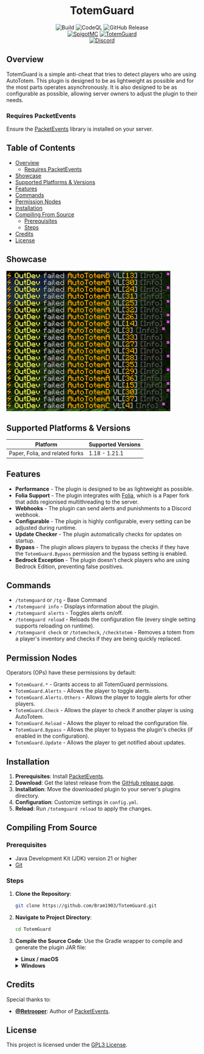 <div align="center">
  <h1>TotemGuard</h1>
  <img alt="Build" src="https://github.com/Bram1903/TotemGuard/actions/workflows/gradle.yml/badge.svg">
  <img alt="CodeQL" src="https://github.com/Bram1903/TotemGuard/actions/workflows/codeql.yml/badge.svg">
  <img alt="GitHub Release" src="https://img.shields.io/github/release/Bram1903/TotemGuard.svg">
  <br>
  <a href="https://www.spigotmc.org/resources/totemguard.119385/"><img alt="SpigotMC" src="https://img.shields.io/badge/-SpigotMC-blue?style=for-the-badge&logo=SpigotMC"></a>
  <a href="https://modrinth.com/plugin/totemguard"><img alt="TotemGuard" src="https://img.shields.io/badge/-Modrinth-green?style=for-the-badge&logo=Modrinth"></a>
  <br>
  <a href="https://discord.deathmotion.com"><img alt="Discord" src="https://img.shields.io/badge/-Discord-5865F2?style=for-the-badge&logo=discord&logoColor=white"></a>
</div>

## Overview

TotemGuard is a simple anti-cheat that tries to detect players who are using AutoTotem.
This plugin is designed to be as lightweight as possible and for the most parts operates asynchronously.
It is also designed to be as configurable as possible, allowing server owners to adjust the plugin to their needs.

### Requires PacketEvents

Ensure the [PacketEvents](https://modrinth.com/plugin/packetevents) library is installed on your server.

## Table of Contents

- [Overview](#overview)
    - [Requires PacketEvents](#requires-packetevents)
- [Showcase](#showcase)
- [Supported Platforms & Versions](#supported-platforms--versions)
- [Features](#features)
- [Commands](#commands)
- [Permission Nodes](#permission-nodes)
- [Installation](#installation)
- [Compiling From Source](#compiling-from-source)
    - [Prerequisites](#prerequisites)
    - [Steps](#steps)
- [Credits](#credits)
- [License](#license)

## Showcase

![Demo](docs/showcase/showcase.png)

## Supported Platforms & Versions

| Platform                        | Supported Versions |
|---------------------------------|--------------------|
| Paper, Folia, and related forks | 1.18 - 1.21.1      |

## Features

- **Performance** - The plugin is designed to be as lightweight as possible.
- **Folia Support** - The plugin integrates with [Folia](https://papermc.io/software/folia), which is a Paper fork that
  adds regionised multithreading to the server.
- **Webhooks** - The plugin can send alerts and punishments to a Discord webhook.
- **Configurable** - The plugin is highly configurable, every setting can be adjusted during runtime.
- **Update Checker** - The plugin automatically checks for updates on startup.
- **Bypass** - The plugin allows players to bypass the checks if they have the `TotemGuard.Bypass` permission and the
  bypass setting is enabled.
- **Bedrock Exception** - The plugin doesn't check players who are using Bedrock Edition, preventing false positives.

## Commands

- `/totemguard` or `/tg` - Base Command
- `/totemguard info` - Displays information about the plugin.
- `/totemguard alerts` - Toggles alerts on/off.
- `/totemguard reload` - Reloads the configuration file (every single setting supports reloading on runtime).
- `/totemguard check` or `/totemcheck`, `/checktotem` - Removes a totem from a player's inventory and checks if they are
  being quickly replaced.

## Permission Nodes

Operators (OPs) have these permissions by default:

- `TotemGuard.*` - Grants access to all TotemGuard permissions.
- `TotemGuard.Alerts` - Allows the player to toggle alerts.
- `TotemGuard.Alerts.Others` - Allows the player to toggle alerts for other players.
- `TotemGuard.Check` - Allows the player to check if another player is using AutoTotem.
- `TotemGuard.Reload` - Allows the player to reload the configuration file.
- `TotemGuard.Bypass` - Allows the player to bypass the plugin's checks (if enabled in the configuration).
- `TotemGuard.Update` - Allows the player to get notified about updates.

## Installation

1. **Prerequisites**: Install [PacketEvents](https://modrinth.com/plugin/packetevents).
2. **Download**: Get the latest release from
   the [GitHub release page](https://github.com/Bram1903/TotemGuard/releases/latest).
3. **Installation**: Move the downloaded plugin to your server's plugins directory.
4. **Configuration**: Customize settings in `config.yml`.
5. **Reload**: Run `/totemguard reload` to apply the changes.

## Compiling From Source

### Prerequisites

- Java Development Kit (JDK) version 21 or higher
- [Git](https://git-scm.com/downloads)

### Steps

1. **Clone the Repository**:
   ```bash
   git clone https://github.com/Bram1903/TotemGuard.git
   ```

2. **Navigate to Project Directory**:
   ```bash
   cd TotemGuard
   ```

3. **Compile the Source Code**:
   Use the Gradle wrapper to compile and generate the plugin JAR file:

   <details>
   <summary><strong>Linux / macOS</strong></summary>

   ```bash
   ./gradlew build
   ```
   </details>
   <details>
   <summary><strong>Windows</strong></summary>

   ```cmd
   .\gradlew build
   ```
   </details>

## Credits

Special thanks to:

- **[@Retrooper](https://github.com/retrooper)**: Author of [PacketEvents](https://github.com/retrooper/packetevents).

## License

This project is licensed under the [GPL3 License](LICENSE).
